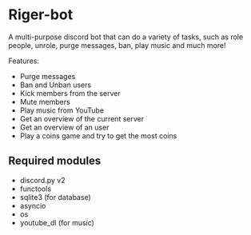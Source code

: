 # Riger-bot
 A multi-purpose discord bot that can do a variety of tasks, such as role people, unrole, purge messages, ban, play music and much more!

Features:
- Purge messages
- Ban and Unban users
- Kick members from the server
- Mute members
- Play music from YouTube
- Get an overview of the current server
- Get an overview of an user
- Play a coins game and try to get the most coins




## Required modules
- discord.py v2 
- functools
- sqlite3 (for database)
- asyncio
- os
- youtube_dl (for music)
